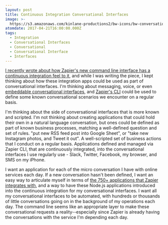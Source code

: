 ```yaml
---
layout: post
title: Continuous Integration Conversational Interfaces
image: >-
  https://s3.amazonaws.com/kinlane-productions2/bw-icons/bw-conversational-interfaces.png
atomdate: 2017-04-21T16:00:00.000Z
tags:
  - Integration
  - Conversational Interfaces
  - Conversational
  - Conversational Interface
  - Interfaces
---
```

[I recently wrote about how Zapier's new command line interface has a continuous integration feel to it](http://apievangelist.com/2017/04/20/continous-integration-platform-as-a-service-at-the-command-line/), and while I was writing the piece, I kept thinking about how these integration apps could be used as part of conversational interfaces. I'm thinking about messaging, voice, or even [embeddable conversational interfaces](http://apievangelist.com/2017/02/08/api-embeddables-in-a-conversational-interface-world/), and [Zapier's CLI](https://zapier.com/engineering/zapier-command-line-interface/) could be used to define some known conversational scenarios we encounter on a regular basis.

I'm thinking about the side of conversational interfaces that is more known and scripted. I'm not thinking about creating applications that could hold their own in a natural language conversation, but ones could be defined as part of known business processes, matching a well-defined question and set of rules. "put new RSS feed post into Google Sheet", or "take new Instagram photos, and Tweet it out". A well-scripted set of business actions that I conduct on a regular basis. Applications defined and managed via Zapier CLI, that are continuously integrated, into the conversational interfaces I use regularly use - Slack, Twitter, Facebook, my browser, and SMS on my iPhone.

I want an application for each of the micro conversation I have with online services each day. If a new conversation hasn't been defined, I want an easy way to articulate myself in terms of [the 750+ applications that Zapier integrates with](https://zapier.com/engineering/), and a way to have these Node.js applications introduced into the continuous integration for my conversational interfaces. I want all my conversational interfaces to be automated, with hundreds or thousands of little conversations going on in the background of my operations each day. The command line seems like an appropriate layer to make these conversational requests a reality--especially since Zapier is already having the conversations with the service I'm depending each day.